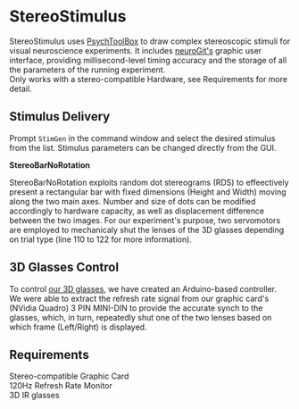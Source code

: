 # StereoStimulus

StereoStimulus uses [PsychToolBox](http://psychtoolbox.org/) to draw complex stereoscopic stimuli for visual neuroscience experiments. It includes [neuroGit's](https://github.com/mscaudill/neurogit) graphic user interface, providing millisecond-level timing accuracy and the storage of all the parameters of the running experiment. <br>
Only works with a stereo-compatible Hardware, see Requirements for more detail.

## Stimulus Delivery

Prompt `StimGen` in the command window and select the desired stimulus from the list. Stimulus parameters can be changed directly from the GUI.

**StereoBarNoRotation**

StereoBarNoRotation exploits random dot stereograms (RDS) to effeectively present a rectangular bar with fixed dimensions (Height and Width) moving along the two main axes. Number and size of dots can be modified accordingly to hardware capacity, as well as displacement difference between the two images. For our experiment's purpose, two servomotors are employed to mechanicaly shut the lenses of the 3D glasses depending on trial type (line 110 to 122 for more information).

## 3D Glasses Control
To control [our 3D glasses](http://xpandvision.com/products/xpand-3d-glasses-lite-ir-rf/), we have created an Arduino-based controller. We were able to extract the refresh rate signal from our graphic card's (NVidia Quadro) 3 PIN MINI-DIN to provide the accurate synch to the glasses, which, in turn, repeatedly shut one of the two lenses based on which frame (Left/Right) is displayed.

## Requirements
  Stereo-compatible Graphic Card <br>
  120Hz Refresh Rate Monitor <br>
  3D IR glasses
